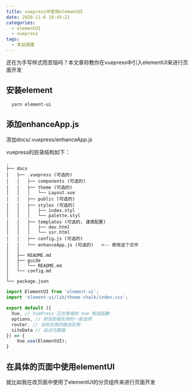 ```yaml
---
title: vuepress中使用elementUI
date: 2020-11-6 10:45:21
categories: 
  - elementUI
  - vuepress
tags: 
  - 本站搭建
---
```


还在为手写样式而苦恼吗？本文章将教你在vuepress中引入elementUI来进行页面开发
<!-- more --> 

## 安装element

```sh
  yarn element-ui
```
## 添加enhanceApp.js

添加docs/.vuepress/enhanceApp.js

vuepress的目录结构如下：
```
.
├── docs
│   ├── .vuepress (可选的)
│   │   ├── components (可选的)
│   │   ├── theme (可选的)
│   │   │   └── Layout.vue
│   │   ├── public (可选的)
│   │   ├── styles (可选的)
│   │   │   ├── index.styl
│   │   │   └── palette.styl
│   │   ├── templates (可选的, 谨慎配置)
│   │   │   ├── dev.html
│   │   │   └── ssr.html
│   │   ├── config.js (可选的)
│   │   └── enhanceApp.js (可选的)   <-- 修改这个文件
│   │ 
│   ├── README.md
│   ├── guide
│   │   └── README.md
│   └── config.md
│ 
└── package.json
```

```js
import ElementUI from 'element-ui';
import 'element-ui/lib/theme-chalk/index.css';

export default ({
  Vue, // VuePress 正在使用的 Vue 构造函数
  options, // 附加到根实例的一些选项
  router, // 当前应用的路由实例
  siteData // 站点元数据
}) => {
	Vue.use(ElementUI);
}

```

## 在具体的页面中使用elementUI

就比如我在改页面中使用了elementUI的分页组件来进行页面开发

<img :src="$withBase('/assets/img/vuepress中使用elementUI_files/1.jpg')">

